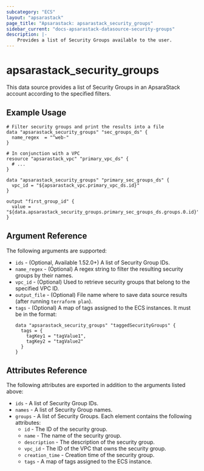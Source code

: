 ```yaml
---
subcategory: "ECS"
layout: "apsarastack"
page_title: "Apsarastack: apsarastack_security_groups"
sidebar_current: "docs-apsarastack-datasource-security-groups"
description: |-
    Provides a list of Security Groups available to the user.
---
```


# apsarastack\_security\_groups

This data source provides a list of Security Groups in an ApsaraStack account according to the specified filters.

## Example Usage

```
# Filter security groups and print the results into a file
data "apsarastack_security_groups" "sec_groups_ds" {
  name_regex  = "^web-"
}

# In conjunction with a VPC
resource "apsarastack_vpc" "primary_vpc_ds" {
  # ...
}

data "apsarastack_security_groups" "primary_sec_groups_ds" {
  vpc_id = "${apsarastack_vpc.primary_vpc_ds.id}"
}

output "first_group_id" {
  value = "${data.apsarastack_security_groups.primary_sec_groups_ds.groups.0.id}"
}
```

## Argument Reference

The following arguments are supported:

* `ids` - (Optional, Available 1.52.0+) A list of Security Group IDs.
* `name_regex` - (Optional) A regex string to filter the resulting security groups by their names.
* `vpc_id` - (Optional) Used to retrieve security groups that belong to the specified VPC ID.
* `output_file` - (Optional) File name where to save data source results (after running `terraform plan`).
* `tags` - (Optional) A map of tags assigned to the ECS instances. It must be in the format:
  ```
  data "apsarastack_security_groups" "taggedSecurityGroups" {
    tags = {
      tagKey1 = "tagValue1",
      tagKey2 = "tagValue2"
    }
  }
  ```

## Attributes Reference

The following attributes are exported in addition to the arguments listed above:

* `ids` - A list of Security Group IDs.
* `names` - A list of Security Group names.
* `groups` - A list of Security Groups. Each element contains the following attributes:
  * `id` - The ID of the security group.
  * `name` - The name of the security group.
  * `description` - The description of the security group.
  * `vpc_id` - The ID of the VPC that owns the security group.
  * `creation_time` - Creation time of the security group.
  * `tags` - A map of tags assigned to the ECS instance.
